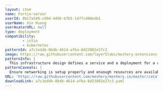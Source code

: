 ```yaml
---
layout: item
name: Fortio-server
userId: 0b17a549-c99d-449b-b7b5-147fc490edb1
userName: Xin Huang
userAvatarURL: null
type: deployment
compatibility: 
        - istio
        - kubernetes
patternId: a7c1ed4b-0b4b-4614-afba-8d23082e27c3
image: https://raw.githubusercontent.com/layer5labs/meshery-extensions-packages/master/action-assets/design-assets/a7c1ed4b-0b4b-4614-afba-8d23082e27c3.png
patternInfo: |
  This infrastructure design defines a service and a deployment for a component called Fortio-server **Service: fortio-server-service**- Type: Kubernetes Service - Namespace: Default - Port: Exposes port 8080 - Selector: Routes traffic to pods with the label app: fortio-server - Session Affinity: None - Service Type: ClusterIP - MeshMap Metadata: Describes its relationship with Kubernetes and its category as Scheduling & Orchestration. - Position: Positioned within a graphical representation of infrastructure. **Deployment: fortio-server-deployment** - Type: Kubernetes Deployment - Namespace: Default - Replicas: 1 - Selector: Matches pods with the label app: fortio-server - Pod Template: Specifies a container image for Fortio-server, its resource requests, and a service account. - Container Image: Uses the fortio/fortio:1.32.1 image - MeshMap Metadata: Specifies its parent-child relationship with the fortio-server-service and provides styling information. - Position: Positioned relative to the service within the infrastructure diagram. This configuration sets up a service and a corresponding deployment for Fortio-server in a Kubernetes environment. The service exposes port 8080, while the deployment runs a container with the Fortio-server image. These components are visualized using MeshMap for tracking and visualization purposes.
patternCaveats: |
  Ensure networking is setup properly and enuough resources are available
URL: 'https://raw.githubusercontent.com/meshery/meshery.io/master/catalog/a7c1ed4b-0b4b-4614-afba-8d23082e27c3.yaml'
downloadLink: a7c1ed4b-0b4b-4614-afba-8d23082e27c3.yaml
---
```

